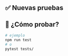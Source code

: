 ## ✅ Nuevas pruebas

<!-- Describe qué casos se están cubriendo y por qué son necesarios -->

## 🧪 ¿Cómo probar?

<!-- Instrucciones para ejecutar las pruebas agregadas -->

```bash
# ejemplo
npm run test
# o
pytest tests/
